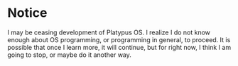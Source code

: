 <!--# Platypus OS Desktop
The desktop for Platypus OS. Because Platypus OS is a totally new thing (Ok, maybe not totally, there are some, actually, a lot of files from the Linux kernel), it has an (almost) totally new kernel, and this is the desktop OS. This is where it all goes. NOTE, ***THIS IS IN PRE ALPHA STAGE WHICH ISN'T EVEN A THING. IF YOU INSTALL IT, AND WHEN IT CRASHES, IT'S NOT MY FAULT. THANK YOU GNU PROJECT FOR PUTTING THAT IN YOUR LICENSE. THAT'S WHY I DON'T HAVE INSTRUCTIONS ON INSTALLING.*** See the file "version.txt" for what version you have. (What? All the GNU projects have it, except it's `version.h`.)
## What this is
Platypus OS is an in-development OS for the following:
* Pentesting
* Programming
* Playing video games

<!--It's a weird combination, but that's what I like to do: pentest, program, and play video games.
## How to get around/Navigation
See [`navigation.md`](/documentation/navigation.md)
***
## Support for things
Currently, I cannot run this code, so I don't know what support it has. So, I'll put what I think it supports. *If there is support for something, please let me know by editing this and making a pull request. I'll look over it and probably merge it, or work with you on it. I'm pretty active here so I'll get to you within a reasonable amount of time, never more than a day, unless it's the weekend. Then it might take until Monday.*
### Filesystems
1. UFS
2. FAT
3. EXT4
4. HPFS
### Internet
I believe there is support for internet stuff.
### CPU
I think it has support for ARM64 and now x86.
***
## Contributing
See [contributing.md](contributing.md) for guidelines.
## This used to be the kernel! What happened?
This was the kernel, then I decided I would make this the desktop, and then the kernel repository would come along later, once this was fully developed.
## This has a lot of GNU. When this is deployed, will it just be called "Platypus OS" or "GNU/Platypus OS"?
GNU/Platypus OS to avoid all the arguments around GNU/Linux. -->
# Notice
I may be ceasing development of Platypus OS. I realize I do not know enough about OS programming, or programming in general, to proceed. It is possible that once I learn more, it will continue, but for right now, I think I am going to stop, or maybe do it another way.
